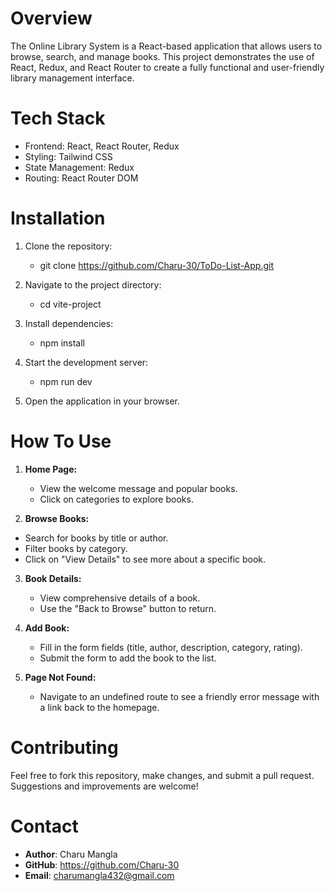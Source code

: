 # Overview
The Online Library System is a React-based application that allows users to browse, search, and manage books. This project demonstrates the use of React, Redux, and React Router to create a fully functional and user-friendly library management interface.

# Tech Stack
* Frontend: React, React Router, Redux
* Styling: Tailwind CSS
* State Management: Redux
* Routing: React Router DOM

# Installation
1. Clone the repository:
    * git clone https://github.com/Charu-30/ToDo-List-App.git

2. Navigate to the project directory:
    * cd vite-project

3. Install dependencies:
    * npm install

4. Start the development server:
    * npm run dev

5. Open the application in your browser.

# How To Use
1. **Home Page:**
   * View the welcome message and popular books.
   * Click on categories to explore books.

2.  **Browse Books:**
   * Search for books by title or author.
   * Filter books by category.
   * Click on "View Details" to see more about a specific book.

3. **Book Details:**
   * View comprehensive details of a book.
   * Use the "Back to Browse" button to return.

4. **Add Book:**
   * Fill in the form fields (title, author, description, category, rating).
   * Submit the form to add the book to the list.

5. **Page Not Found:**
   * Navigate to an undefined route to see a friendly error message with a link back to the homepage.

# Contributing
Feel free to fork this repository, make changes, and submit a pull request. Suggestions and improvements are welcome!

# Contact
* **Author**: Charu Mangla
* **GitHub**: https://github.com/Charu-30
* **Email**: charumangla432@gmail.com
